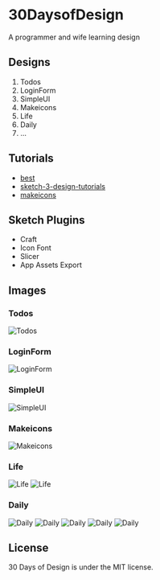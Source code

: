 # 30DaysofDesign

A programmer and wife learning design

## Designs

1. Todos
1. LoginForm
1. SimpleUI
1. Makeicons
1. Life
1. Daily
1. ...

## Tutorials
* [best](https://designcode.io/)
* [sketch-3-design-tutorials](https://webdesignledger.com/sketch-3-design-tutorials/)
* [makeicons](http://weibo.com/p/10080884be2c4828ddfb0b13124ffc6c830175?k=makeicons&from=501&_from_=huati_topic#_rnd1473754586900)

## Sketch Plugins
* Craft
* Icon Font
* Slicer
* App Assets Export

## Images
### Todos
![Todos](01-Todos/image/preview.png)

### LoginForm
![LoginForm](02-LoginForm/image/preview.png)

### SimpleUI
![SimpleUI](03-SimpleUI/image/preview.png)

### Makeicons
![Makeicons](04-Makeicons/image/preview.png)

### Life
![Life](05-Life/image/logo.png)
![Life](05-Life/image/preview.png)

### Daily
![Daily](06-Daily/image/logo.png)
![Daily](06-Daily/image/startup.png)
![Daily](06-Daily/image/homepage.png)
![Daily](06-Daily/image/detail.png)
![Daily](06-Daily/image/menu.png)

## License

30 Days of Design is under the MIT license.
